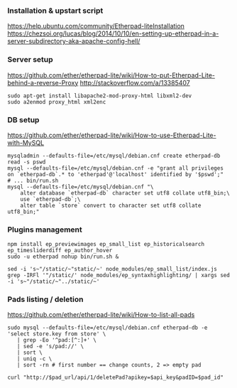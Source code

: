 ### Installation & upstart script

https://help.ubuntu.com/community/Etherpad-liteInstallation
https://chezsoi.org/lucas/blog/2014/10/10/en-setting-up-etherpad-in-a-server-subdirectory-aka-apache-config-hell/

### Server setup

https://github.com/ether/etherpad-lite/wiki/How-to-put-Etherpad-Lite-behind-a-reverse-Proxy
http://stackoverflow.com/a/13385407

    sudo apt-get install libapache2-mod-proxy-html libxml2-dev
    sudo a2enmod proxy_html xml2enc

### DB setup

https://github.com/ether/etherpad-lite/wiki/How-to-use-Etherpad-Lite-with-MySQL

    mysqladmin --defaults-file=/etc/mysql/debian.cnf create etherpad-db
    read -s pswd
    mysql --defaults-file=/etc/mysql/debian.cnf -e "grant all privileges on `etherpad-db`.* to 'etherpad'@'localhost' identified by '$pswd';"
    # ... bin/run.sh
    mysql --defaults-file=/etc/mysql/debian.cnf "\
        alter database `etherpad-db` character set utf8 collate utf8_bin;\
        use `etherpad-db`;\
        alter table `store` convert to character set utf8 collate utf8_bin;"

### Plugins management

    npm install ep_previewimages ep_small_list ep_historicalsearch ep_timesliderdiff ep_author_hover
    sudo -u etherpad nohup bin/run.sh &

    sed -i 's~"/static/~"static/~' node_modules/ep_small_list/index.js
    grep -IRFl '"/static/' node_modules/ep_syntaxhighlighting/ | xargs sed -i 's~"/static/~"../static/~'

### Pads listing / deletion

https://github.com/ether/etherpad-lite/wiki/How-to-list-all-pads

    sudo mysql --defaults-file=/etc/mysql/debian.cnf etherpad-db -e 'select store.key from store' \
       | grep -Eo '^pad:[^:]+' \
       | sed -e 's/pad://' \
       | sort \
       | uniq -c \
       | sort -rn # first number == change counts, 2 => empty pad

    curl "http://$pad_url/api/1/deletePad?apikey=$api_key&padID=$pad_id"
